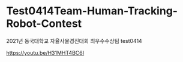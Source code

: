 # Test0414Team-Human-Tracking-Robot-Contest
2021년 동국대학교 자율사물경진대회 최우수수상팀 test0414


https://youtu.be/H31MHT4BC6I

